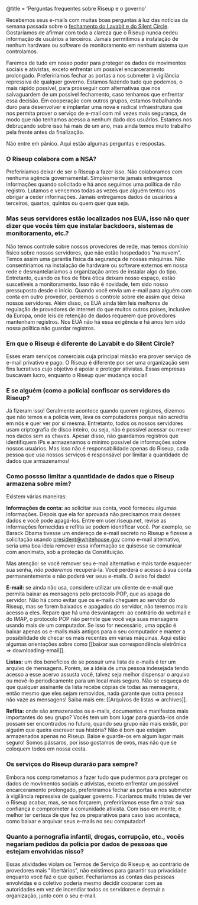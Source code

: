 @title = 'Perguntas frequentes sobre Riseup e o governo'

Recebemos seus e-mails com muitas boas perguntas à luz das notícias da semana passada sobre o [fechamento do Lavabit e do Silent Circle](https://www.theguardian.com/technology/2013/aug/09/lavabit-email-edward-snowden-shuts-down). Gostaríamos de afirmar com toda a clareza que o Riseup nunca cedeu informação de usuários a terceiros. Jamais permitimos a instalação de nenhum hardware ou software de monitoramento em nenhum sistema que controlamos.

Faremos de tudo em nosso poder para proteger os dados de movimentos sociais e ativistas, exceto enfrentar um possível encarceramento prolongado. Preferiríamos fechar as portas a nos submeter à vigilância repressiva de qualquer governo. Estamos fazendo tudo que podemos, o mais rápido possível, para prosseguir com alternativas que nos salvaguardem de um possível fechamento, caso tenhamos que enfrentar essa decisão. Em cooperação com outros grupos, estamos trabalhando duro para desenvolver e implantar uma nova e radical infraestrutura que nos permita prover o serviço de e-mail com mil vezes mais segurança, de modo que não tenhamos acesso a nenhum dado dos usuários. Estamos nos debruçando sobre isso há mais de um ano, mas ainda temos muito trabalho pela frente antes da finalização.

Não entre em pânico. Aqui estão algumas perguntas e respostas.

### O Riseup colabora com a NSA?

Preferiríamos deixar de ser o Riseup a fazer isso. Não colaboramos com nenhuma agência governamental. Simplesmente jamais entregamos informações quando solicitado e há anos seguimos uma política de não registro. Lutamos e vencemos todas as vezes que alguém tentou nos obrigar a ceder informações. Jamais entregamos dados de usuários a terceiros, quartos, quintos ou quem quer que seja.

### Mas seus servidores estão localizados nos EUA, isso não quer dizer que vocês têm que instalar backdoors, sistemas de monitoramento, etc.?

Não temos controle sobre nossos provedores de rede, mas temos domínio físico sobre nossos servidores, que não estão hospedados "na nuvem". Temos assim uma garantia física da segurança de nossas máquinas. Não consentiríamos na instalação de hardware ou software externos em nossa rede e desmantelaríamos a organização antes de instalar algo do tipo. Entretanto, quando os fios de fibra ótica deixam nosso espaço, estão suscetíveis a monitoramento. Isso não é novidade, tem sido nosso pressuposto desde o início. Quando você envia um e-mail para alguém com conta em outro provedor, perdemos o controle sobre ele assim que deixa nossos servidores. Além disso, os EUA ainda têm leis _melhores_ de regulação de provedores de internet do que muitos outros países, inclusive da Europa, onde leis de retenção de dados requerem que provedores mantenham registros. Nos EUA não há essa exigência e há anos tem sido nossa política não guardar registros.

### Em que o Riseup é diferente do Lavabit e do Silent Circle?

Esses eram serviços comerciais cuja principal missão era prover serviço de e-mail privativo e pago. O Riseup é diferente por ser uma organização sem fins lucrativos cujo objetivo é apoiar e proteger ativistas. Essas empresas buscavam lucro, enquanto o Riseup quer mudança social!

### E se alguém (como a polícia) confiscar os servidores do Riseup?

Já fizeram isso! Geralmente acontece quando querem registros, dizemos que não temos e a polícia vem, leva os computadores porque não acredita em nós e quer ver por si mesma. Entretanto, todos os nossos servidores usam criptografia de disco inteiro, ou seja, não é possível acessar ou mexer nos dados sem as chaves. Apesar disso, não guardamos registros que identifiquem IPs e armazenamos o mínimo possível de informações sobre nossos usuários. Mas isso não é responsabilidade apenas do Riseup, cada pessoa que usa nossos serviços é responsável por limitar a quantidade de dados que armazenamos!

### Como possso limitar a quantidade de dados que o Riseup armazena sobre mim?

Existem várias maneiras:

**Informações de conta:** ao solicitar sua conta, você forneceu algumas informações. Depois que ela for aprovada não precisamos mais desses dados e você pode apagá-los. Entre em user.riseup.net, revise as informações fornecidas e reflita se podem identificar você. Por exemplo, se Barack Obama tivesse um endereço de e-mail secreto no Riseup e fizesse a solicitação usando president@whitehouse.gov como e-mail alternativo, seria uma boa ideia remover essa informação se quisesse se comunicar com anonimato, sob a proteção da Constituição.

Mas atenção: se você remover seu e-mail alternativo e mais tarde esquecer sua senha, *não poderemos* recuperá-la. Você perderá o acesso à sua conta permanentemente e não poderá ver seus e-mails. O aviso foi dado!

**E-mail:** se ainda não usa, considere utilizar um cliente de e-mail que permita baixar as mensagens pelo protocolo POP, que as apaga do servidor. Não há como evitar que os e-mails cheguem ao servidor do Riseup, mas se forem baixados e apagados do servidor, não teremos mais acesso a eles. Repare que há uma desvantagem: ao contrário do webmail e do IMAP, o protocolo POP não permite que você veja suas mensagens usando mais de um computador. Se isso for necessário, uma opção é baixar apenas os e-mails mais antigos para o seu computador e manter a possibilidade de checar os mais recentes em várias máquinas. Aqui estão algumas orientações sobre como [[baixar sua correspondência eletrônica => downloading-email]].

**Listas:** um dos benefícios de se possuir uma lista de e-mails é ter um arquivo de mensagens. Porém, se a ideia de uma pessoa indesejada tendo acesso a esse acervo assusta você, talvez seja melhor dispensar o arquivo ou movê-lo periodicamente para um local mais seguro. Não se esqueça de que qualquer assinante da lista recebe cópias de todas as mensagens, então mesmo que eles sejam removidos, nada garante que outra pessoa não vaze as mensagens! Saiba mais em: [[Arquivos de listas => archives]].

**Reflita:** onde são armazenados os e-mails, documentos e manifestos mais importantes do seu grupo? Vocês tem um bom lugar para guardá-los onde possam ser encontrados no futuro, quando seu grupo não mais existir, por alguém que queira escrever sua história? Não é bom que estejam armazenados apenas no Riseup. Baixe e guarde-os em algum lugar mais seguro! Somos pássaros, por isso gostamos de ovos, mas não que se coloquem todos em nossa cesta.

### Os serviços do Riseup durarão para sempre?

Embora nos comprometamos a fazer tudo que pudermos para proteger os dados de movimentos sociais e ativistas, exceto enfrentar um possível encarceramento prolongado, preferiríamos fechar as portas a nos submeter à vigilância repressiva de qualquer governo. Ficaríamos muito tristes de ver o Riseup acabar, mas, se nos forçarem, preferiríamos esse fim a trair sua confiança e comprometer a comunidade ativista. Com isso em mente, é melhor ter certeza de que fez os preparativos para caso isso aconteça, como baixar e arquivar seus e-mails no seu computador!

### Quanto a pornografia infantil, drogas, corrupção, etc., vocês negariam pedidos da polícia por dados de pessoas que estejam envolvidas nisso?

Essas atividades violam os Termos de Serviço do Riseup e, ao contrário de provedores mais "libertários", não existimos para garantir sua privacidade enquanto você faz o que quiser. Fecharíamos as contas das pessoas envolvidas e o coletivo poderia mesmo decidir cooperar com as autoridades em vez de incendiar todos os servidores e destruir a organização, junto com o seu e-mail.
